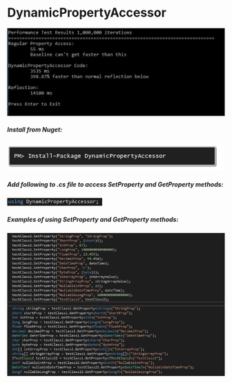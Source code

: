 # DynamicPropertyAccessor



![Performance Tests Picture](/ReadmeScreenshots/PerformanceTestResults.JPG?raw=true)



##### Install from Nuget:



![Nuget Install Picture](/ReadmeScreenshots/NugetInstall.JPG?raw=true)



##### Add following to .cs file to access SetProperty and GetProperty methods:



![Using Statement Picture](/ReadmeScreenshots/UsingStatement.JPG?raw=true)



##### Examples of using SetProperty and GetProperty methods:



![Examples of using SetProperty and GetProperty methods Picture](/ReadmeScreenshots/Example.JPG?raw=true)